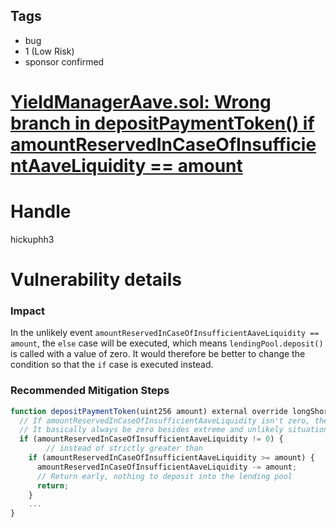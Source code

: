 ## Tags

- bug
- 1 (Low Risk)
- sponsor confirmed

# [YieldManagerAave.sol: Wrong branch in depositPaymentToken() if amountReservedInCaseOfInsufficientAaveLiquidity == amount](https://github.com/code-423n4/2021-08-floatcapital-findings/issues/74) 

# Handle

hickuphh3


# Vulnerability details

### Impact

In the unlikely event `amountReservedInCaseOfInsufficientAaveLiquidity == amount`, the `else` case will be executed, which means `lendingPool.deposit()` is called with a value of zero. It would therefore be better to change the condition so that the `if` case is executed instead.

### Recommended Mitigation Steps

```jsx
function depositPaymentToken(uint256 amount) external override longShortOnly {
  // If amountReservedInCaseOfInsufficientAaveLiquidity isn't zero, then efficiently net the difference between the amount
  // It basically always be zero besides extreme and unlikely situations with aave.
  if (amountReservedInCaseOfInsufficientAaveLiquidity != 0) {
		// instead of strictly greater than
    if (amountReservedInCaseOfInsufficientAaveLiquidity >= amount) {
      amountReservedInCaseOfInsufficientAaveLiquidity -= amount;
      // Return early, nothing to deposit into the lending pool
      return;
    }
	...
}
```

